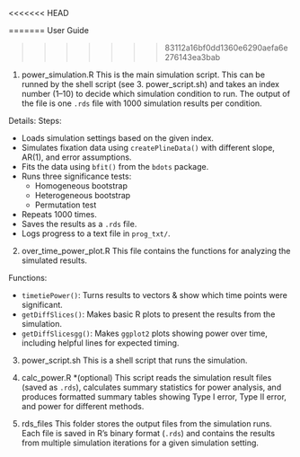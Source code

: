 <<<<<<< HEAD

=======
User Guide
>>>>>>> 83112a16bf0dd1360e6290aefa6e276143ea3bab
1. power_simulation.R
This is the main simulation script. 
This can be runned by the shell script (see 3. power_script.sh) and takes an index number (1–10) to decide which simulation condition to run. The output of the file is one `.rds` file with 1000 simulation results per condition.

Details:
Steps:
- Loads simulation settings based on the given index.
- Simulates fixation data using `createPlineData()` with different slope, AR(1), and error assumptions.
- Fits the data using `bfit()` from the `bdots` package.
- Runs three significance tests:
  - Homogeneous bootstrap
  - Heterogeneous bootstrap
  - Permutation test
- Repeats 1000 times.
- Saves the results as a `.rds` file.
- Logs progress to a text file in `prog_txt/`.

2. over_time_power_plot.R
This file contains the functions for analyzing the simulated results.

Functions:
- `timetiePower()`: Turns results to vectors & show which time points were significant.
- `getDiffSlices()`: Makes basic R plots to present the results from the simulation.
- `getDiffSlicesgg()`: Makes `ggplot2` plots showing power over time, including helpful lines for expected timing.

3. power_script.sh
This is a shell script that runs the simulation.

4. calc_power.R *(optional)
This script reads the simulation result files (saved as `.rds`), calculates summary statistics for power analysis, and produces formatted summary tables showing Type I error, Type II error, and power for different methods.

5. rds_files
This folder stores the output files from the simulation runs. Each file is saved in R’s binary format (`.rds`) and contains the results from multiple simulation iterations for a given simulation setting.
